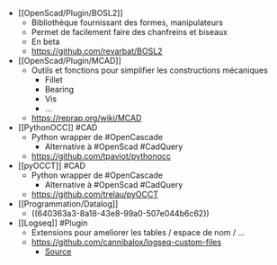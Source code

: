 - [[OpenScad/Plugin/BOSL2]]
	- Bibliothèque fournissant des formes, manipulateurs
	- Permet de facilement faire des chanfreins et biseaux
	- En beta
	- https://github.com/revarbat/BOSL2
- [[OpenScad/Plugin/MCAD]]
	- Outils et fonctions pour simplifier les constructions mécaniques
		- Fillet
		- Bearing
		- Vis
		- ...
	- https://reprap.org/wiki/MCAD
- [[PythonOCC]] #CAD
	- Python wrapper de #OpenCascade
		- Alternative à #OpenScad #CadQuery
	- https://github.com/tpaviot/pythonocc
- [[pyOCCT]] #CAD
	- Python wrapper de #OpenCascade
		- Alternative à #OpenScad #CadQuery
	- https://github.com/trelau/pyOCCT
- [[Programmation/Datalog]]
	- ((640363a3-8a18-43e8-99a0-507e044b6c62))
- [[Logseq]] #Plugin
	- Extensions pour ameliorer les tables / espace de nom / ...
	- https://github.com/cannibalox/logseq-custom-files
		- [Source](https://www.reddit.com/r/logseq/comments/vyv9gs/a_comprehensive_guide_to_the_logseq_namespaces/)